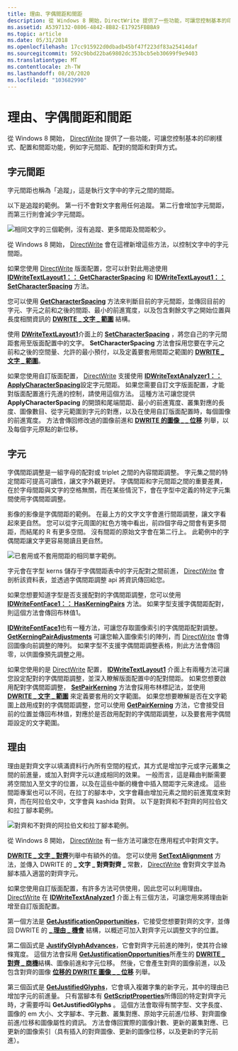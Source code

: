 ```yaml
---
title: 理由、字偶間距和間距
description: 從 Windows 8 開始，DirectWrite 提供了一些功能，可讓您控制基本的印刷樣式、配置和間距功能，例如字元間距、配對的間距和對齊方式。
ms.assetid: A5397132-0806-4842-8B82-E17925FBBBA9
ms.topic: article
ms.date: 05/31/2018
ms.openlocfilehash: 17cc915922d0dbadb45bf47f223df83a25414daf
ms.sourcegitcommit: 592c9bbd22ba69802dc353bcb5eb30699f9e9403
ms.translationtype: MT
ms.contentlocale: zh-TW
ms.lasthandoff: 08/20/2020
ms.locfileid: "103682990"
---
```

# <a name="justification-kerning-and-spacing"></a>理由、字偶間距和間距

從 Windows 8 開始， [DirectWrite](direct-write-portal.md) 提供了一些功能，可讓您控制基本的印刷樣式、配置和間距功能，例如字元間距、配對的間距和對齊方式。

## <a name="character-spacing"></a>字元間距

字元間距也稱為「追蹤」，這是執行文字中的字元之間的間距。

以下是追蹤的範例。 第一行不會對文字套用任何追蹤。 第二行會增加字元間距，而第三行則會減少字元間距。

![相同文字的三個範例，沒有追蹤、更多間距及間距較少。](images/spacing.png)

從 Windows 8 開始， [DirectWrite](direct-write-portal.md) 會在這裡新增這些方法，以控制文字中的字元間距。

如果您使用 [DirectWrite](direct-write-portal.md) 版面配置，您可以針對此用途使用 [**IDWriteTextLayout1：： GetCharacterSpacing**](/windows/win32/api/dwrite_1/nf-dwrite_1-idwritetextlayout1-getcharacterspacing) 和 [**IDWriteTextLayout1：： SetCharacterSpacing**](/windows/win32/api/dwrite_1/nf-dwrite_1-idwritetextlayout1-setcharacterspacing) 方法。

您可以使用 [**GetCharacterSpacing**](/windows/win32/api/dwrite_1/nf-dwrite_1-idwritetextlayout1-getcharacterspacing) 方法來判斷目前的字元間距，並傳回目前的字元、字元之前和之後的間距、最小的前進寬度，以及包含剩餘文字之開始位置與長度相關資訊的 [**DWRITE \_ 文字 \_ 範圍**](/windows/win32/api/dwrite/ns-dwrite-dwrite_text_range) 結構。

使用 [**DWriteTextLayout1**](/windows/win32/api/dwrite_1/nn-dwrite_1-idwritetextlayout1)介面上的 [**SetCharacterSpacing**](/windows/win32/api/dwrite_1/nf-dwrite_1-idwritetextlayout1-setcharacterspacing) ，將您自己的字元間距套用至版面配置中的文字。 **SetCharacterSpacing** 方法會採用您要在字元之前和之後的空間量、允許的最小預付，以及定義要套用間距之範圍的 [**DWRITE \_ 文字 \_ 範圍**](/windows/win32/api/dwrite/ns-dwrite-dwrite_text_range)。

如果您使用自訂版面配置， [DirectWrite](direct-write-portal.md) 支援使用 [**IDWriteTextAnalyzer1：： ApplyCharacterSpacing**](/windows/win32/api/dwrite_1/nf-dwrite_1-idwritetextanalyzer1-applycharacterspacing)設定字元間距。 如果您需要自訂文字版面配置，才能對版面配置進行先進的控制，請使用這個方法。 這種方法可讓您提供 **ApplyCharacterSpacing** 的開頭和尾端間距、最小的前進寬度、叢集對應的長度、圖像數目、從字元範圍到字元的對應，以及在使用自訂版面配置時，每個圖像的前進寬度。 方法會傳回修改過的圖像前進和 [**DWRITE 的圖像 \_ \_ 位移**](/windows/win32/api/dwrite/ns-dwrite-dwrite_glyph_offset) 列舉，以及每個字元原點的新位移。

## <a name="kerning"></a>字元

字偶間距調整是一組字母的配對或 triplet 之間的內容間距調整。 字元集之間的特定間距可提高可讀性，讓文字外觀更好。 字偶間距和字元間距之間的重要差異，在於字母間距與文字的空格無關，而在某些情況下，會在字型中定義的特定字元集間使用字偶間距調整。

影像的影像是字偶間距的範例。 在最上方的文字文字會進行間距調整，讓文字看起來更自然。 您可以從字元周圍的紅色方塊中看出，前四個字母之間會有更多間距，而結尾的 R 有更多空間。 沒有間距的原始文字會在第二行上。 此範例中的字偶間距讓文字更容易閱讀且更自然。

![已套用或不套用間距的相同單字範例。](images/kerning.png)

字元會在字型 kerns 儲存于字偶間距表中的字元配對之間前進， [DirectWrite](direct-write-portal.md) 會剖析該資料表，並透過字偶間距調整 api 將資訊傳回給您。

如果您想要知道字型是否支援配對的字偶間距調整，您可以使用 [**IDWriteFontFace1：： HasKerningPairs**](/windows/win32/api/dwrite_1/nf-dwrite_1-idwritefontface1-haskerningpairs) 方法。 如果字型支援字偶間距配對，則這個方法會傳回布林值1。

[**IDWriteFontFace1**](/windows/win32/api/dwrite_1/nn-dwrite_1-idwritefontface1)也有一種方法，可讓您存取圖像索引的字偶間距配對調整。 [**GetKerningPairAdjustments**](/windows/win32/api/dwrite_1/nf-dwrite_1-idwritefontface1-getkerningpairadjustments) 可讓您輸入圖像索引的陣列，而 [DirectWrite](direct-write-portal.md) 會傳回圖像向前調整的陣列。 如果字型不支援字偶間距調整表格，則此方法會傳回零，以供圖像預先調整之用。

如果您使用的是 [DirectWrite](direct-write-portal.md) 配置， [**IDWriteTextLayout1**](/windows/win32/api/dwrite_1/nn-dwrite_1-idwritetextlayout1) 介面上有兩種方法可讓您設定配對的字偶間距調整，並深入瞭解版面配置中的配對間距。 如果您想要啟用配對字偶間距調整， [**SetPairKerning**](/windows/win32/api/dwrite_1/nf-dwrite_1-idwritetextlayout1-setpairkerning) 方法會採用布林標記法，並使用 [**DWRITE \_ 文字 \_ 範圍**](/windows/win32/api/dwrite/ns-dwrite-dwrite_text_range) 來定義要套用的文字範圍。 如果您想要瞭解是否在文字範圍上啟用成對的字偶間距調整，您可以使用 [**GetPairKerning**](/windows/win32/api/dwrite_1/nf-dwrite_1-idwritetextlayout1-getpairkerning) 方法，它會接受目前的位置並傳回布林值，對應於是否啟用配對的字偶間距調整，以及要套用字偶間距設定的文字範圍。

## <a name="justification"></a>理由

理由是對齊文字以填滿資料行內所有空間的程式，其方式是增加字元或字元叢集之間的前進量，或加入對齊字元以達成相同的效果。 一般而言，這是藉由判斷需要將空間加入至文字的位置，以及在這些中斷的機會中插入間距字元來達成。 這些間距專案也可以不同，在拉丁的腳本中，文字會藉由增加元素之間的前進寬度來對齊，而在阿拉伯文中，文字會與 kashida 對齊。 以下是對齊和不對齊的阿拉伯文和拉丁腳本範例。

![對齊和不對齊的阿拉伯文和拉丁腳本範例。](images/justification.png)

從 Windows 8 開始， [DirectWrite](direct-write-portal.md) 有一些方法可讓您在應用程式中對齊文字。

[**DWRITE \_ 文字 \_ 對齊**](/windows/win32/api/dwrite/ne-dwrite-dwrite_text_alignment)列舉中有額外的值。 您可以使用 [**SetTextAlignment**](/windows/win32/api/dwrite/nf-dwrite-idwritetextformat-settextalignment) 方法，並傳入 DWRITE 的 **\_ 文字 \_ 對齊對齊 \_** 常數， [DirectWrite](direct-write-portal.md) 會對齊文字並為腳本插入適當的對齊字元。

如果您使用自訂版面配置，有許多方法可供使用，因此您可以利用理由。 [DirectWrite](direct-write-portal.md) 在 [**IDWriteTextAnalyzer1**](/windows/win32/api/dwrite_1/nn-dwrite_1-idwritetextanalyzer1) 介面上有三個方法，可讓您用來將理由新增至自訂版面配置。

第一個方法是 [**GetJustificationOpportunities**](/windows/win32/api/dwrite_1/nf-dwrite_1-idwritetextanalyzer1-getjustificationopportunities)，它接受您想要對齊的文字，並傳回 DWRITE 的 [**\_ 理由 \_ 機會**](/windows/win32/api/Dwrite_1/ns-dwrite_1-dwrite_justification_opportunity) 結構，以概述可加入對齊字元以調整文字的位置。

第二個函式是 [**JustifyGlyphAdvances**](/windows/win32/api/dwrite_1/nf-dwrite_1-idwritetextanalyzer1-justifyglyphadvances)，它會對齊字元前進的陣列，使其符合線條寬度。 這個方法會採用 [**GetJustificationOpportunities**](/windows/win32/api/dwrite_1/nf-dwrite_1-idwritetextanalyzer1-getjustificationopportunities)所產生的 [**DWRITE \_ 對齊 \_ 商機**](/windows/win32/api/Dwrite_1/ns-dwrite_1-dwrite_justification_opportunity)結構、圖像前進和字元位移。 然後，它會產生對齊的圖像前進，以及包含對齊的圖像 [**位移的 DWRITE 圖像 \_ \_ 位移**](/windows/win32/api/dwrite/ns-dwrite-dwrite_glyph_offset) 列舉。

第三個函式是 [**GetJustifiedGlyphs**](/windows/win32/api/dwrite_1/nf-dwrite_1-idwritetextanalyzer1-getjustifiedglyphs)，它會填入複雜字集的新字元，其中的理由已增加字元的前進量。 只有當腳本有 [**GetScriptProperties**](/windows/win32/api/dwrite_1/nf-dwrite_1-idwritetextanalyzer1-getscriptproperties)所傳回的特定對齊字元時，才需要呼叫 **GetJustifiedGlyphs** 。 這個方法會取得有關字型、文字長度、圖像的 em 大小、文字腳本、字元數、叢集對應、原始字元前進/位移、對齊圖像前進/位移和圖像屬性的資訊。 方法會傳回實際的圖像計數、更新的叢集對應、已更新的圖像索引（具有插入的對齊圖像、更新的圖像位移，以及更新的字元前進）。

 

 